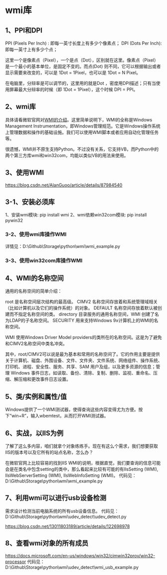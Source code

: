 # wmi库

## 1、PPI和DPI
PPI (Pixels Per Inch) : 即每一英寸长度上有多少个像素点；
DPI (Dots Per Inch): 即每一英寸上有多少个点；

这里一个是像素点（Pixel），一个是点（Dot），区别就在这里。像素点（Pixel）是一个最小的基本单位，是固定不变的。而点(Dot) 则不同，它可以根据输出或者显示需要来改变的，可以是 1Dot = 1Pixel，也可以是 1Dot = N Pixel。

在电脑里，分辩率是可以调节的，这里用的就是Dot ，密度用DPI描述；只有当使用屏幕最大分辩率的时候（即 1Dot = 1Pixel），这个时候 DPI = PPI。

## 2、wmi库
具体请看微软官网对[WMI的介绍](https://docs.microsoft.com/zh-cn/windows/win32/wmisdk/wmi-start-page?redirectedfrom=MSDN)。这里简单说明下，WMI的全称是Windows Management Instrumentation，即Windows管理规范。它是Windows操作系统上管理数据和操作的基础设施。我们可以使用WMI脚本或者应用自动化管理任务等。

很遗憾，WMI并不原生支持Python。不过没有关系，它支持VB，而Python中的两个第三方库wmi和win32com，均能以类似VB的用法来使用。

## 3、使用WMI
https://blog.csdn.net/AlanGuoo/article/details/87984540

## 3-1、安装必须库
1、安装wmi模块: pip install wmi
2、wmi依赖win32com模块: pip install pywin32

### 3-2、使用wmi库操作WMI
详情见：D:\Github\Storage\python\wmi\wmi_example.py

### 3-3、使用win32com库操作WMI

## 4、WMI的名称空间
通用的名称空间的简单介绍：

root 是名称空间层次结构的最高级。
CIMV2 名称空间存放着和系统管理域相关（比如计算机以及它们的操作系统）的对象。
DEFAULT 名称空间存放着默认被创建而不指定名称空间的类。
directory 目录服务的通用名称空间，WMI 创建了名为LDAP的子名称空间。
SECURITY 用来支持Windows 9x计算机上的WMI的名称空间。

WMI 使用Windows Driver Model providers的类所在的名称空间。这是为了避免和CIMV2名称空间中类名冲突。

其中，root/CIMV2可以说是最为基本和常用的名称空间了。它的作用主要是提供关于计算机、磁盘、外围设备、文件、文件夹、文件系统、网络组件、操作系统、打印机、进程、安全性、服务、共享、SAM 用户及组，以及更多资源的信息；管理 Windows 事件日志，如读取、备份、清除、复制、删除、监视、重命名、压缩、解压缩和更改事件日志设置。

## 5、类/实例和属性/值
Windows提供了一个WMI测试器，使得查询这些内容变得尤为方便。按下”win+R”，输入wbemtest，从而打开WMI测试器。

## 6、实战，以IIS为例
了解了这么多内容，咱们就拿个对象练练手。现在有这么个需求，我们想要获取IIS的版本号以及它所有的站点名称，怎么办？

在微软官网上比较容易的找到IIS WMI的说明，根据直觉，我们要查询的信息可能会是在类名中包含setting的类中，那么看起来比较有可能的有IIsSetting (WMI), IIsWebServerSetting (WMI), IIsWebInfoSetting (WMI)。
代码见：D:\Github\Storage\python\wmi\wmi_example.py

## 7、利用wmi可以进行usb设备检测
需求设计检测当前电脑系统的所有usb设备信息。
代码见：D:\Github\Storage\python\wmi\udev_detect\udev_detect.py

https://blog.csdn.net/13011803189/article/details/122698978

## 8、查看wmi对象的所有成员
https://docs.microsoft.com/en-us/windows/win32/cimwin32prov/win32-processor
代码见：D:\Github\Storage\python\wmi\udev_detect\wmi_usb_example.py


